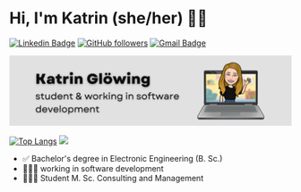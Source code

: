 # Hi, I'm Katrin (she/her) ✌🏽
[![Linkedin Badge](https://img.shields.io/badge/-Katrin%20Glöwing-blue?style=social&logo=Linkedin&logoColor=blue&link=https://www.https://www.linkedin.com/in/katrin-gl%C3%B6wing-9b2a24205/)](https://www.linkedin.com/in/katrin-gl%C3%B6wing-9b2a24205/)
[![GitHub followers](https://img.shields.io/github/followers/gitkatrin?label=Follow&style=social)](https://github.com/gitKatrin/?tab=follow)
[![Gmail Badge](https://img.shields.io/badge/-katringlo404@gmail.com-red?style=social&logo=Gmail&logoColor=red)](mailto:katringlo404@gmail.com)

<!---
![](https://komarev.com/ghpvc/?username=gitkatrin)
![image](https://img.shields.io/badge/LinkedIn-0077B5?style=for-the-badge&logo=linkedin&logoColor=white)

![image](https://img.shields.io/badge/Python-FFD43B?style=for-the-badge&logo=python&logoColor=blue)
![image](https://img.shields.io/badge/Keras-D00000?style=for-the-badge&logo=Keras&logoColor=white)
![image](https://img.shields.io/badge/Ubuntu-E95420?style=for-the-badge&logo=ubuntu&logoColor=white)
![image](https://img.shields.io/badge/Markdown-000000?style=for-the-badge&logo=markdown&logoColor=white)
![image](https://img.shields.io/badge/Canva-%2300C4CC.svg?&style=for-the-badge&logo=Canva&logoColor=white)

-->

 <img src="https://github.com/gitkatrin/gitkatrin/blob/main/Banner.png" width="1000">
 
<!--![Anurag's GitHub stats](https://github-readme-stats.vercel.app/api?username=gitkatrin&show_icons=true&theme=locale) -->

[![Top Langs](https://github-readme-stats.vercel.app/api/top-langs/?username=gitkatrin)](https://github.com/anuraghazra/github-readme-stats) 
<img src="https://c.tenor.com/ofRfDfidsZsAAAAj/cat-checking-in.gif" width="200">

- ✅ Bachelor's degree in Electronic Engineering (B. Sc.)
- 👩🏽‍💻 working in software development
- 👩🏽‍🎓 Student M. Sc. Consulting and Management





<!--[![Top Langs](https://github-readme-stats.vercel.app/api/top-langs/?username=gitkatrin&layout=compact)](https://github.com/gitkatrin/github-readme-stats)-->



<!--
**gitkatrin/gitkatrin** is a ✨ _special_ ✨ repository because its `README.md` (this file) appears on your GitHub profile.

Here are some ideas to get you started:

- 🔭 I’m currently working on ...
- 🌱 I’m currently learning ...
- 👯 I’m looking to collaborate on ...
- 🤔 I’m looking for help with ...
- 💬 Ask me about ...
- 📫 How to reach me: ...
- 😄 Pronouns: ...
- ⚡ Fun fact: ...
-->
